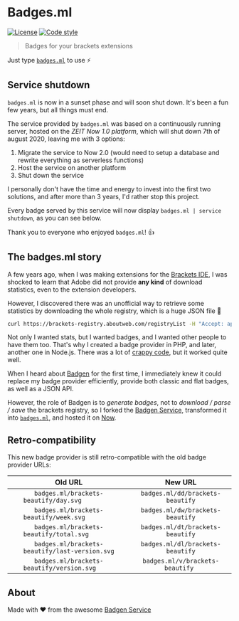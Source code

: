 # Badges.ml

[![License][license-src]][license-href]
[![Code style][standard-src]][standard-href]

> Badges for your brackets extensions

Just type  [`badges.ml`][badges.ml] to use ⚡
 
 ## Service shutdown
 
 `badges.ml` is now in a sunset phase and will soon shut down. It's been a fun few years, but all things must end.
 
 The service provided by `badges.ml` was based on a continuously running server, hosted on the *ZEIT Now 1.0 platform*, which will shut down 7th of august 2020, leaving me with 3 options:
 1. Migrate the service to Now 2.0 (would need to setup a database and rewrite everything as serverless functions)
 2. Host the service on another platform
 3. Shut down the service
 
 I personally don't have the time and energy to invest into the first two solutions, and after more than 3 years, I'd rather stop this project.
 
 Every badge served by this service will now display `badges.ml | service shutdown`, as you can see below.
 
 Thank you to everyone who enjoyed `badges.ml`! 👍

 
## The badges.ml story

A few years ago, when I was making extensions for the [Brackets IDE][brackets], I was shocked to learn that
Adobe did not provide **any kind** of download statistics, even to the extension developers.
 
However, I discovered there was an unofficial way to retrieve some statistics by downloading the whole registry,
which is a huge JSON file 📜

```sh
curl https://brackets-registry.aboutweb.com/registryList -H "Accept: application/json" -k
```

Not only I wanted stats, but I wanted badges, and I wanted other people to have them too. That's why I created a badge
provider in PHP, and later, another one in Node.js. There was a lot of [crappy code][beb], but it worked quite well.

When I heard about [Badgen][badgen] for the first time, I immediately knew it could replace my badge
provider efficiently, provide both classic and flat badges, as well as a JSON API.

However, the role of Badgen is to *generate badges*, not to *download / parse / save* the brackets 
registry, so I forked the [Badgen Service][badgen-service], transformed it into [`badges.ml`][badges.ml], and
hosted it on [Now][now].


## Retro-compatibility

This new badge provider is still retro-compatible with the old badge provider URLs:
 
|                    Old URL                   |             New URL            |
|:--------------------------------------------:|:------------------------------:|
|`badges.ml/brackets-beautify/day.svg         `|`badges.ml/dd/brackets-beautify`|
|`badges.ml/brackets-beautify/week.svg        `|`badges.ml/dw/brackets-beautify`|
|`badges.ml/brackets-beautify/total.svg       `|`badges.ml/dt/brackets-beautify`|
|`badges.ml/brackets-beautify/last-version.svg`|`badges.ml/dl/brackets-beautify`|
|`badges.ml/brackets-beautify/version.svg     `|`badges.ml/v/brackets-beautify `|



## About

Made with ❤ from the awesome [Badgen Service][badgen-service]

[license-src]: https://flat.badgen.net/github/license/brackets-extension-badges/badges.ml
[license-href]: LICENSE.md
[standard-src]: https://flat.badgen.net/badge/code%20style/standard/pink
[standard-href]: https://standardjs.com

[badges.ml]: https://badges.ml
[brackets]: http://brackets.io
[beb]: https://github.com/brackets-extension-badges
[badgen]: https://badgen.net
[badgen-service]: https://github.com/amio/badgen-service
[now]: https://zeit.co/now